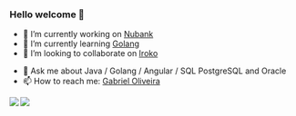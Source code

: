 ### Hello welcome 👋
- 🔭 I’m currently working on [Nubank](https://nubank.com.br/)
- 🌱 I’m currently learning [Golang](https://golang.org/)
- 👯 I’m looking to collaborate on [Iroko](https://github.com/gabrielbo1/iroko)
<!--  🤔 I’m looking for help with ... -->
- 💬 Ask me about Java / Golang / Angular / SQL PostgreSQL and Oracle
- 📫 How to reach me:  [Gabriel Oliveira ](mailto:barbosa.olivera1@gmail.com?subject=[GitHub]%20Github%20Contact)  


<span>
  <img align="left" src="https://github-readme-stats.vercel.app/api?username=gabrielbo1&count_private=true&show_icons=true"/>
</span>
<span>
  <img align="left" src="https://github-readme-stats.vercel.app/api/top-langs/?username=gabrielbo1" />
</span>
